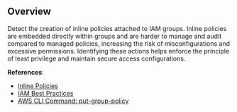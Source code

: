 ## Overview

Detect the creation of inline policies attached to IAM groups. Inline policies are embedded directly within groups and are harder to manage and audit compared to managed policies, increasing the risk of misconfigurations and excessive permissions. Identifying these actions helps enforce the principle of least privilege and maintain secure access configurations.

**References**:
- [Inline Policies](https://docs.aws.amazon.com/IAM/latest/UserGuide/access_policies_managed-vs-inline.html)
- [IAM Best Practices](https://docs.aws.amazon.com/IAM/latest/UserGuide/best-practices.html)
- [AWS CLI Command: put-group-policy](https://docs.aws.amazon.com/cli/latest/reference/iam/put-group-policy.html)
